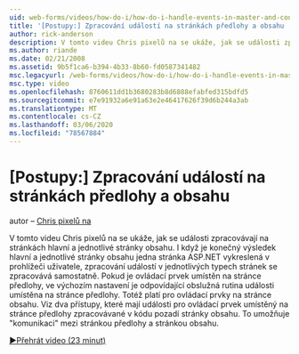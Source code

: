 ```yaml
---
uid: web-forms/videos/how-do-i/how-do-i-handle-events-in-master-and-content-pages
title: '[Postupy:] Zpracování událostí na stránkách předlohy a obsahu | Microsoft Docs'
author: rick-anderson
description: V tomto videu Chris pixelů na se ukáže, jak se události zpracovávají na stránkách hlavní a jednotlivé stránky obsahu. I když konečný výsledek hlavní a jednotlivé mí...
ms.author: riande
ms.date: 02/21/2008
ms.assetid: 9b5f1ca6-b394-4b33-8b60-fd0587341482
msc.legacyurl: /web-forms/videos/how-do-i/how-do-i-handle-events-in-master-and-content-pages
msc.type: video
ms.openlocfilehash: 8760611dd1b3680283b8d6888efabfed315bdfd5
ms.sourcegitcommit: e7e91932a6e91a63e2e46417626f39d6b244a3ab
ms.translationtype: MT
ms.contentlocale: cs-CZ
ms.lasthandoff: 03/06/2020
ms.locfileid: "78567884"
---
```

# <a name="how-do-i-handle-events-in-master-and-content-pages"></a>[Postupy:] Zpracování událostí na stránkách předlohy a obsahu

autor – [Chris pixelů na](https://twitter.com/chrispels)

V tomto videu Chris pixelů na se ukáže, jak se události zpracovávají na stránkách hlavní a jednotlivé stránky obsahu. I když je konečný výsledek hlavní a jednotlivé stránky obsahu jedna stránka ASP.NET vykreslená v prohlížeči uživatele, zpracování událostí v jednotlivých typech stránek se zpracovává samostatně. Pokud je ovládací prvek umístěn na stránce předlohy, ve výchozím nastavení je odpovídající obslužná rutina události umístěna na stránce předlohy. Totéž platí pro ovládací prvky na stránce obsahu. Viz dva přístupy, které mají události pro ovládací prvek umístěný na stránce předlohy zpracovávané v kódu pozadí stránky obsahu. To umožňuje "komunikaci" mezi stránkou předlohy a stránkou obsahu.

[&#9654;Přehrát video (23 minut)](https://channel9.msdn.com/Blogs/ASP-NET-Site-Videos/how-do-i-handle-events-in-master-and-content-pages)
